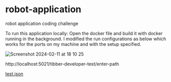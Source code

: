 # robot-application
robot application coding challenge

To run this application locally: Open the docker file and build it with docker running in the background. I modified the run configurations as below which works for the ports on my machine and with the setup specified.


![Screenshot 2024-02-11 at 18 10 25](https://github.com/rdcranfield/robot-application/assets/36520843/79a39dd7-faae-4757-96d4-20ea33d3fdaf)



http://localhost:5021/tibber-developer-test/enter-path

[test.json](https://github.com/rdcranfield/robot-application/files/14233266/test.json)
